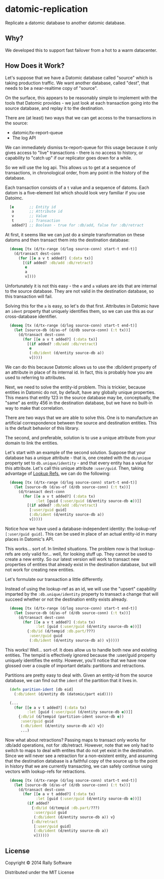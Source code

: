 # datomic-replication

Replicate a datomic database to another datomic database.

## Why?

We developed this to support fast failover from a hot to a warm datacenter.


## How Does it Work?

Let's suppose that we have a Datomic database called "source" which is
taking production traffic. We want another database, called "dest",
that needs to be a near-realtime copy of "source".

On the surface, this appears to be reasonably simple to implement with
the tools that Datomic provides - we just look at each transaction
going into the source database, and replay it to the
destination.

There are (at least) two ways that we can get access to
the transactions in the source:

  - datomic/tx-report-queue
  - The log API

We can immediately dismiss tx-report-queue for this usage because it
only gives access to "live" transactions - there is no access to
history, or capability to "catch up" if our replicator goes down for a
while.

So we will use the log api. This allows us to get at a sequence of
transactions, in chronological order, from any point in the history of
the database.

Each transaction consists of a `t` value and a sequence of
datoms. Each datom is a five-element list which should look very
familiar if you use Datoimc.

```clojure
  [e       ;; Entity id
   a       ;; Attribute id
   v       ;; Value
   t       ;; Transaction
   added?] ;; Boolean - true for :db/add, false for :db/retract
```

At first, it seems like we can just do a simple transformation on
these datoms and then transact them into the destination database:

```clojure
  (doseq [tx (d/tx-range (d/log source-conn) start-t end-t)]
    (d/transact dest-conn
      (for [[e a v t added?] (:data tx)]
        [(if added? :db/add :db/retract)
         e
         a
         v])))
```

Unfortunately it is not this easy - the `e` and `a` values are ids
that are internal to the source database. They are not valid in the
destination database, so this transaction will fail.

Solving this for the `a` is easy, so let's do that first. Attributes
in Datomic have an `ident` property that uniquely identifies them, so
we can use this as our cross-database identifier.

```clojure
  (doseq [tx (d/tx-range (d/log source-conn) start-t end-t)]
    (let [source-db (d/as-of (d/db source-conn) (:t tx))]
      (d/transact dest-conn
        (for [[e a v t added?] (:data tx)]
          [(if added? :db/add :db/retract)
           e
           (:db/ident (d/entity source-db a))
           v]))))
```

We can do this because Datomic allows us to use the :db/ident property
of an attribute in place of its internal id. In fact, this is probably
how you are used to referring to attributes.

Next, we need to solve the entity-id problem. This is trickier,
because entities in Datomic do not, by default, have any globally
unique properties. This means that entity 123 in the source database
may be, conceptually, the "same" as entity 456 in the destination
database, but we have no built-in way to make that correlation.

There are two ways that we are able to solve this. One is to
manufacture an artificial correspondence between the source and
destination entities. This is the default behavior of this library.

The second, and preferable, solution is to use a unique attribute from
your domain to link the entities.

Let's start with an example of the second solution. Suppose that your
database has a unique attribute - that is, one created with the
`db/unique` property set to `db.unique/identity` - and that every
entity has a value for this attribute. Let's call this unique
attribute `:user/guid`. Then, taking advantage of
[Lookup Refs](http://docs.datomic.com/identity.html#lookup-refs), we
can do the following:

```clojure
  (doseq [tx (d/tx-range (d/log source-conn) start-t end-t)]
    (let [source-db (d/as-of (d/db source-conn) (:t tx))]
      (d/transact dest-conn
        (for [[e a v t added?] (:data tx)
              :let [guid (:user/guid (d/entity source-db e))]]
          [(if added? :db/add :db/retract)
           [:user/guid guid]
           (:db/ident (d/entity source-db a))
           v]))))
```

Notice how we have used a database-independent identity: the
lookup-ref `[:user/guid guid]`. This can be used in place of an actual
entity-id in many places in Datomic's API.

This works... sort of. In limited situations. The problem now is that
lookup-refs are only valid for... well, for looking stuff up. They
cannot be used to create a new entity. So our latest version will work
to transact new properties of entities that already exist in the
destination database, but will not work for creating new
entities.

Let's formulate our transaction a little differently.

Instead of using the lookup-ref as an id, we will use the "upsert"
capability imparted by the `:db.unique/identity` property to transact
a change that will succeed whether or not the destination entity
exists already.

```clojure
  (doseq [tx (d/tx-range (d/log source-conn) start-t end-t)]
    (let [source-db (d/as-of (d/db source-conn) (:t tx))]
      (d/transact dest-conn
        (for [[e a v t added?] (:data tx)
              :let [guid (:user/guid (d/entity source-db e))]]
          {:db/id (d/tempid :db.part/???)
           :user/guid guid
           (:db/ident (d/entity source-db a)) v}))))
```

This works! Well... sort-of. It does allow us to handle both new and
existing entities. The tempid is effectively ignored because the
:user/guid property uniquely identifies the entity. However, you'll
notice that we have now glossed over a couple of important details:
partitions and retractions.

Partitions are pretty easy to deal with. Given an entity-id from the source
database, we can find out the `ident` of the partition that it lives in.

```clojure
  (defn parition-ident [db eid]
    (:db/ident (d/entity db (datomic/part eid))))

  (...
    (for [[e a v t added?] (:data tx)
          :let [guid (:user/guid (d/entity source-db e))]]
      {:db/id (d/tempid (partition-ident source-db e))
       :user/guid guid
       (:db/ident (d/entity source-db a)) v})
       ...)
```

Now what about retractions? Passing maps to transact only works for
:db/add operations, not for :db/retract. However, note that we only
had to switch to maps to deal with entites that do not yet exist in
the destination. Since we will never see a retraction for a
non-existent entity, and assuming that the destination database is a
faithful copy of the source up to the point in history that we are
currently transacting, we can safely continue using vectors with
lookup-refs for retractions.

```clojure
  (doseq [tx (d/tx-range (d/log source-conn) start-t end-t)]
    (let [source-db (d/as-of (d/db source-conn) (:t tx))]
      (d/transact dest-conn
        (for [[e a v t added?] (:data tx)
              :let [guid (:user/guid (d/entity source-db e))]]
          (if added?
            {:db/id (d/tempid :db.part/???)
             :user/guid guid
             (:db/ident (d/entity source-db a)) v}
            [:db/retract
             [:user/guid guid]
             (:db/ident (d/entity source-db a))
             v])))))
```

## License

Copyright © 2014 Rally Software

Distributed under the MIT License
